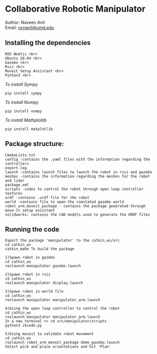 # Collaborative Robotic Manipulator
Author: Naveen Anil <br>
Email: nvnanil@umd.edu

## Installing the dependencies
```
ROS Noetic <br>
Ubuntu 20.04 <br>
Gazebo <br>
Rviz <br>
Moveit Setup Assistant <br>
Python3 <br>
```

*To install Sympy*
```
pip install sympy
```
*To install Numpy*
```
pip install numpy
```
*To install Mathplotlib*
```
pip install matplotlib
```
## Package structure:
```
CmakeLists.txt
config -contains the .yaml files with the information regarding the controllers
export.log
launch -contains launch files to launch the robot in rviz and gazebo
meshes -contains the information regarding the meshes for the robot and lidar
package.xml
scripts -codes to control the robot through open loop controller
textures
urdf -contains .urdf file for the robot
world -contains file to open the simulated gazebo world
robot_arm_moveit_package - contains the package generated through move-it setup assistant
solidworks: contains the CAD models used to generate the URDF files
```
## Running the code
```
Export the package 'manipulator' to the catkin_ws/src
cd catkin_ws
catkin_make To build the package
 
1)Spawn robot in gazebo
cd catkin_ws
roslaunch manipulator gazebo.launch

2)Spawn robot in rviz
cd catkin_ws
roslaunch manipulator display.launch

3)Spawn robot in world file
cd catkin_ws
roslaunch manipulator manipulator_arm.launch

4)Using the open loop controller to control the robot
cd catkin_ws
roslaunch manipulator manipulator_arm.launch
In a new terminal >> cd src/manipulator/scripts
python3 ikcode.py

5)Using moveit to validate robot movement
cd catkin_ws
roslaunch robot_arm_moveit_package demo_gazebo.launch
Select pick and place orientations and hit 'Plan'

```





